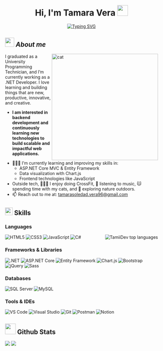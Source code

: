 <h1 align="center"><b>Hi, I'm Tamara Vera </b><img src="https://media.giphy.com/media/hvRJCLFzcasrR4ia7z/giphy.gif" width="35"></h1>

<p align="center">
  <a href="https://github.com/tamivera">
    <img src="https://readme-typing-svg.herokuapp.com?font=Fira+Code&size=25&duration=4000&pause=1000&color=C084FC&center=true&vCenter=true&width=600&height=100&lines=.NET+Developer;Web+Developer;Programming+Technician+%E2%9D%A4%EF%B8%8F" alt="Typing SVG" />
  </a>
</p>

## <img src="https://media.giphy.com/media/ObNTw8Uzwy6KQ/giphy.gif" width="30px">&nbsp;***About me***
<img align="right" width=350px alt="cat" src="https://media4.giphy.com/media/v1.Y2lkPTc5MGI3NjExOXpxZDVyNmk5cXRrbmphZW1leXlsa24zY3h3YzBpc3lxNDA0NXoxZCZlcD12MV9pbnRlcm5hbF9naWZfYnlfaWQmY3Q9cw/UbDWVoGWmGI4lG859Q/giphy.gif" />

I graduated as a University Programming Technician, and I’m currently working as a .NET Developer. I love learning and building things that are new, productive, innovative, and creative.
* **I am interested in backend development and continuously learning new technologies to build scalable and impactful web applications.**
- 👩🏻‍💻 I’m currently learning and improving my skills in:
  - ASP.NET Core MVC & Entity Framework
  - Data visualization with Chart.js
  - Frontend technologies like JavaScript
- Outside tech, 🏋🏻‍♀️ I enjoy doing CrossFit, 🎵 listening to music, 🐱 spending time with my cats, and 🌴 exploring nature outdoors.
- 📫 Reach out to me at: <a href="mailto:tamarasoledad.vera96@gmail.com">tamarasoledad.vera96@gmail.com</a>

## <img src="https://media2.giphy.com/media/QssGEmpkyEOhBCb7e1/giphy.gif?cid=ecf05e47a0n3gi1bfqntqmob8g9aid1oyj2wr3ds3mg700bl&rid=giphy.gif" width ="25"><b> Skills</b>

### Languages  
<span>
  <img src="https://img.shields.io/badge/HTML5-E34F26?style=for-the-badge&logo=html5&logoColor=white" alt="HTML5" />
  <img src="https://img.shields.io/badge/CSS3-1572B6?style=for-the-badge&logo=css3&logoColor=white" alt="CSS3" />
  <img src="https://img.shields.io/badge/JavaScript-F7DF1E?style=for-the-badge&logo=javascript&logoColor=black" alt="JavaScript" />
  <img src="https://img.shields.io/badge/C%23-512BD4?style=for-the-badge&logo=c-sharp&logoColor=white" alt="C#" />
</span>

<img align="right" src="https://github-readme-stats.vercel.app/api/top-langs?username=tamiidev&show_icons=true&theme=material-palenight&locale=en&layout=compact" alt="TamiiDev top languages" />

### Frameworks & Libraries  
<span>
  <img src="https://img.shields.io/badge/.NET-5C2D91?style=for-the-badge&logo=dotnet&logoColor=white" alt=".NET" />
  <img src="https://img.shields.io/badge/ASP.NET_Core-512BD4?style=for-the-badge&logo=dotnet&logoColor=white" alt="ASP.NET Core" />
  <img src="https://img.shields.io/badge/Entity_Framework-339933?style=for-the-badge&logo=microsoft-entity-framework&logoColor=white" alt="Entity Framework" />
  <img src="https://img.shields.io/badge/Chart.js-000000?style=for-the-badge&logo=chart.js&logoColor=white" alt="Chart.js" />
  <img src="https://img.shields.io/badge/Bootstrap-563D7C?style=for-the-badge&logo=bootstrap&logoColor=white" alt="Bootstrap" />
  <img src="https://img.shields.io/badge/jQuery-0769AD?style=for-the-badge&logo=jquery&logoColor=white" alt="jQuery" />
  <img src="https://img.shields.io/badge/Sass-CC6699?style=for-the-badge&logo=sass&logoColor=white" alt="Sass" />
</span>

### Databases  
<span>
  <img src="https://img.shields.io/badge/SQL_Server-CC2927?style=for-the-badge&logo=microsoft-sql-server&logoColor=white" alt="SQL Server" />
  <img src="https://img.shields.io/badge/MySQL-4479A1?style=for-the-badge&logo=mysql&logoColor=white" alt="MySQL" />
</span>

### Tools & IDEs  
<span>
  <img src="https://img.shields.io/badge/Visual_Studio_Code-0078D4?style=for-the-badge&logo=visual-studio-code&logoColor=white" alt="VS Code" />
  <img src="https://img.shields.io/badge/Visual_Studio-5C2D91?style=for-the-badge&logo=visual-studio&logoColor=white" alt="Visual Studio" />
  <img src="https://img.shields.io/badge/Git-F05032?style=for-the-badge&logo=git&logoColor=white" alt="Git" />
  <img src="https://img.shields.io/badge/Postman-FF6C37?style=for-the-badge&logo=postman&logoColor=white" alt="Postman" />
  <img src="https://img.shields.io/badge/Notion-000000?style=for-the-badge&logo=notion&logoColor=white" alt="Notion" />
</span>

## <img src="https://media.giphy.com/media/iY8CRBdQXODJSCERIr/giphy.gif" width="35"><b> Github Stats </b>

[![](https://github-readme-stats.vercel.app/api?username=tamiidev&show_icons=true&theme=tokyonight&hide_border=false&locale=en)](https://github.com/TamiiDev)
[![](https://github-readme-streak-stats.herokuapp.com/?user=tamiidev&theme=material-palenight&hide_border=false)](https://github.com/TamiiDev)
